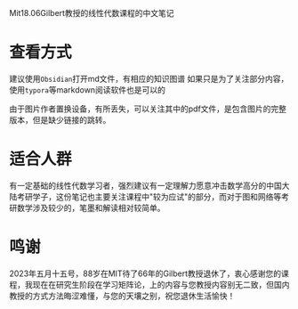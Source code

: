 Mit18.06Gilbert教授的线性代数课程的中文笔记

# 查看方式

建议使用`Obsidian`打开md文件，有相应的知识图谱 如果只是为了关注部分内容，使用`typora`等markdown阅读软件也是可以的

由于图片作者置换设备，有所丢失，可以关注其中的pdf文件，是包含图片的完整版本，但是缺少链接的跳转。

# 适合人群

有一定基础的线性代数学习者，强烈建议有一定理解力愿意冲击数学高分的中国大陆考研学子，这份笔记也主要关注课程中"较为应试"的部分，而对于图和网络等考研数学涉及较少的，笔墨和解读相对较简单。

# 鸣谢

2023年五月十五号，88岁在MIT待了66年的Gilbert教授退休了，衷心感谢您的课程，我现在在研究生阶段在学习矩阵论，上的内容与您教授内容别无二致，但国内教授的方式方法晦涩难懂，与您的天壤之别，祝您退休生活愉快！